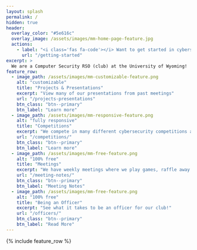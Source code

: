 ```yaml
---
layout: splash
permalink: /
hidden: true
header:
  overlay_color: "#5e616c"
  overlay_image: /assets/images/mm-home-page-feature.jpg
  actions:
    - label: "<i class='fas fa-code'></i> Want to get started in cybersecurity? Click here for our guide!"
      url: "/getting-started"
excerpt: >
  We are a Computer Security RSO (club) at the University of Wyoming!
feature_row:
  - image_path: /assets/images/mm-customizable-feature.png
    alt: "customizable"
    title: "Projects & Presentations"
    excerpt: "View many of our presentations from past meetings"
    url: "/projects-presentations"
    btn_class: "btn--primary"
    btn_label: "Learn more"
  - image_path: /assets/images/mm-responsive-feature.png
    alt: "fully responsive"
    title: "Competitions"
    excerpt: "We compete in many different cybersecurity competitions and provide some writeups for challenges we solve."
    url: "/competitions/"
    btn_class: "btn--primary"
    btn_label: "Learn more"
  - image_path: /assets/images/mm-free-feature.png
    alt: "100% free"
    title: "Meetings"
    excerpt: "We have weekly meetings where we play games, raffle away prizes, and discuss general cybersecurity news and topics!"
    url: "/meeting-notes/"
    btn_class: "btn--primary"
    btn_label: "Meeting Notes"
  - image_path: /assets/images/mm-free-feature.png
    alt: "100% free"
    title: "Being an Officer"
    excerpt: "See what it takes to be an officer for our club!"
    url: "/officers/"
    btn_class: "btn--primary"
    btn_label: "Read More"
---
```


{% include feature_row %}
